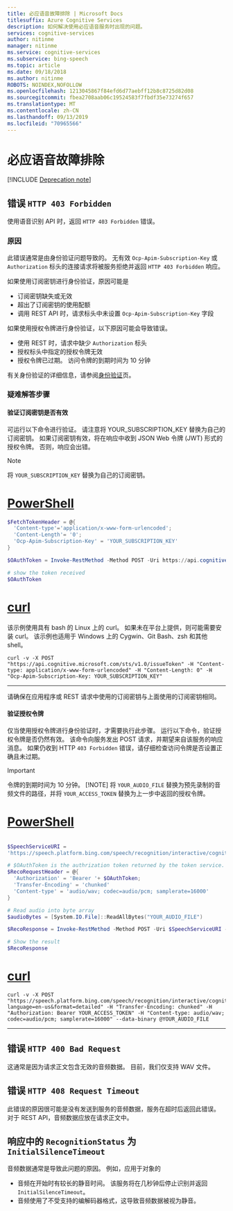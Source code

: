 ```yaml
---
title: 必应语音故障排除 | Microsoft Docs
titlesuffix: Azure Cognitive Services
description: 如何解决使用必应语音服务时出现的问题。
services: cognitive-services
author: nitinme
manager: nitinme
ms.service: cognitive-services
ms.subservice: bing-speech
ms.topic: article
ms.date: 09/18/2018
ms.author: nitinme
ROBOTS: NOINDEX,NOFOLLOW
ms.openlocfilehash: 1213045867f84efd6d77aebff12b8c8725d82d08
ms.sourcegitcommit: fbea2708aab06c19524583f7fbdf35e73274f657
ms.translationtype: MT
ms.contentlocale: zh-CN
ms.lasthandoff: 09/13/2019
ms.locfileid: "70965566"
---
```

# <a name="troubleshooting-bing-speech"></a>必应语音故障排除

[!INCLUDE [Deprecation note](../../../includes/cognitive-services-bing-speech-api-deprecation-note.md)]

## <a name="error-http-403-forbidden"></a>错误 `HTTP 403 Forbidden`

使用语音识别 API 时，返回 `HTTP 403 Forbidden` 错误。

### <a name="cause"></a>原因

此错误通常是由身份验证问题导致的。 无有效 `Ocp-Apim-Subscription-Key` 或 `Authorization` 标头的连接请求将被服务拒绝并返回 `HTTP 403 Forbidden` 响应。

如果使用订阅密钥进行身份验证，原因可能是

- 订阅密钥缺失或无效
- 超出了订阅密钥的使用配额
- 调用 REST API 时，请求标头中未设置 `Ocp-Apim-Subscription-Key` 字段

如果使用授权令牌进行身份验证，以下原因可能会导致错误。

- 使用 REST 时，请求中缺少 `Authorization` 标头
- 授权标头中指定的授权令牌无效
- 授权令牌已过期。 访问令牌的到期时间为 10 分钟

有关身份验证的详细信息，请参阅[身份验证](How-to/how-to-authentication.md)页。

### <a name="troubleshooting-steps"></a>疑难解答步骤

#### <a name="verify-that-your-subscription-key-is-valid"></a>验证订阅密钥是否有效

可运行以下命令进行验证。 请注意将 YOUR_SUBSCRIPTION_KEY 替换为自己的订阅密钥。 如果订阅密钥有效，将在响应中收到 JSON Web 令牌 (JWT) 形式的授权令牌。 否则，响应会出错。

> [!NOTE]
> 将 `YOUR_SUBSCRIPTION_KEY` 替换为自己的订阅密钥。

# <a name="powershelltabazure-powershell"></a>[PowerShell](#tab/azure-powershell)

```Powershell
$FetchTokenHeader = @{
  'Content-type'='application/x-www-form-urlencoded';
  'Content-Length'= '0';
  'Ocp-Apim-Subscription-Key' = 'YOUR_SUBSCRIPTION_KEY'
}

$OAuthToken = Invoke-RestMethod -Method POST -Uri https://api.cognitive.microsoft.com/sts/v1.0/issueToken -Headers $FetchTokenHeader

# show the token received
$OAuthToken

```

# <a name="curltabcurl"></a>[curl](#tab/curl)

该示例使用具有 bash 的 Linux 上的 curl。 如果未在平台上提供，则可能需要安装 curl。 该示例也适用于 Windows 上的 Cygwin、Git Bash、zsh 和其他 shell。

```
curl -v -X POST "https://api.cognitive.microsoft.com/sts/v1.0/issueToken" -H "Content-type: application/x-www-form-urlencoded" -H "Content-Length: 0" -H "Ocp-Apim-Subscription-Key: YOUR_SUBSCRIPTION_KEY"
```
---

请确保在应用程序或 REST 请求中使用的订阅密钥与上面使用的订阅密钥相同。

#### <a name="verify-the-authorization-token"></a>验证授权令牌

仅当使用授权令牌进行身份验证时，才需要执行此步骤。 运行以下命令，验证授权令牌是否仍然有效。 该命令向服务发出 POST 请求，并期望来自该服务的响应消息。 如果仍收到 HTTP `403 Forbidden` 错误，请仔细检查访问令牌是否设置正确且未过期。

> [!IMPORTANT]
> 令牌的到期时间为 10 分钟。
> [!NOTE]
> 将 `YOUR_AUDIO_FILE` 替换为预先录制的音频文件的路径，并将 `YOUR_ACCESS_TOKEN` 替换为上一步中返回的授权令牌。

# <a name="powershelltabazure-powershell"></a>[PowerShell](#tab/azure-powershell)

```Powershell

$SpeechServiceURI =
'https://speech.platform.bing.com/speech/recognition/interactive/cognitiveservices/v1?language=en-us&format=detailed'

# $OAuthToken is the authrization token returned by the token service.
$RecoRequestHeader = @{
  'Authorization' = 'Bearer '+ $OAuthToken;
  'Transfer-Encoding' = 'chunked'
  'Content-type' = 'audio/wav; codec=audio/pcm; samplerate=16000'
}

# Read audio into byte array
$audioBytes = [System.IO.File]::ReadAllBytes("YOUR_AUDIO_FILE")

$RecoResponse = Invoke-RestMethod -Method POST -Uri $SpeechServiceURI -Headers $RecoRequestHeader -Body $audioBytes

# Show the result
$RecoResponse

```

# <a name="curltabcurl"></a>[curl](#tab/curl)

```
curl -v -X POST "https://speech.platform.bing.com/speech/recognition/interactive/cognitiveservices/v1?language=en-us&format=detailed" -H "Transfer-Encoding: chunked" -H "Authorization: Bearer YOUR_ACCESS_TOKEN" -H "Content-type: audio/wav; codec=audio/pcm; samplerate=16000" --data-binary @YOUR_AUDIO_FILE
```

---

## <a name="error-http-400-bad-request"></a>错误 `HTTP 400 Bad Request`

这通常是因为请求正文包含无效的音频数据。 目前，我们仅支持 WAV 文件。

## <a name="error-http-408-request-timeout"></a>错误 `HTTP 408 Request Timeout`

此错误的原因很可能是没有发送到服务的音频数据，服务在超时后返回此错误。 对于 REST API，音频数据应放在请求正文中。

## <a name="the-recognitionstatus-in-the-response-is-initialsilencetimeout"></a>响应中的 `RecognitionStatus` 为 `InitialSilenceTimeout`

音频数据通常是导致此问题的原因。 例如，应用于对象的

- 音频在开始时有较长的静音时间。 该服务将在几秒钟后停止识别并返回 `InitialSilenceTimeout`。
- 音频使用了不受支持的编解码器格式，这导致音频数据被视为静音。
